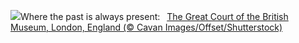 ![](https://www.bing.com/th?id=OHR.MuseumCourt_EN-US0003531841_UHD.jpg&w=1000)Where the past is always present:&nbsp;&ensp;[The Great Court of the British Museum, London, England (© Cavan Images/Offset/Shutterstock)](https://www.bing.com/th?id=OHR.MuseumCourt_EN-US0003531841_UHD.jpg)
<br><br/>
